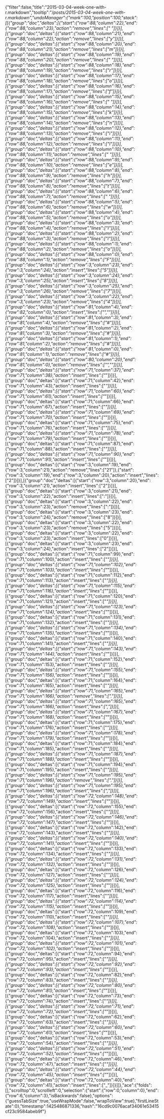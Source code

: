 {"filter":false,"title":"2015-03-04-week-one-with-r.markdown","tooltip":"/_posts/2015-03-04-week-one-with-r.markdown","undoManager":{"mark":100,"position":100,"stack":[[{"group":"doc","deltas":[{"start":{"row":88,"column":22},"end":{"row":88,"column":23},"action":"remove","lines":[" "]}]}],[{"group":"doc","deltas":[{"start":{"row":88,"column":21},"end":{"row":88,"column":22},"action":"remove","lines":["y"]}]}],[{"group":"doc","deltas":[{"start":{"row":88,"column":20},"end":{"row":88,"column":21},"action":"remove","lines":["m"]}]}],[{"group":"doc","deltas":[{"start":{"row":88,"column":19},"end":{"row":88,"column":20},"action":"remove","lines":[" "]}]}],[{"group":"doc","deltas":[{"start":{"row":88,"column":18},"end":{"row":88,"column":19},"action":"remove","lines":["r"]}]}],[{"group":"doc","deltas":[{"start":{"row":88,"column":17},"end":{"row":88,"column":18},"action":"remove","lines":["o"]}]}],[{"group":"doc","deltas":[{"start":{"row":88,"column":16},"end":{"row":88,"column":17},"action":"remove","lines":["f"]}]}],[{"group":"doc","deltas":[{"start":{"row":88,"column":15},"end":{"row":88,"column":16},"action":"remove","lines":[" "]}]}],[{"group":"doc","deltas":[{"start":{"row":88,"column":14},"end":{"row":88,"column":15},"action":"remove","lines":["k"]}]}],[{"group":"doc","deltas":[{"start":{"row":88,"column":13},"end":{"row":88,"column":14},"action":"remove","lines":["n"]}]}],[{"group":"doc","deltas":[{"start":{"row":88,"column":12},"end":{"row":88,"column":13},"action":"remove","lines":["i"]}]}],[{"group":"doc","deltas":[{"start":{"row":88,"column":11},"end":{"row":88,"column":12},"action":"remove","lines":["l"]}]}],[{"group":"doc","deltas":[{"start":{"row":88,"column":10},"end":{"row":88,"column":11},"action":"remove","lines":[" "]}]}],[{"group":"doc","deltas":[{"start":{"row":88,"column":9},"end":{"row":88,"column":10},"action":"remove","lines":["e"]}]}],[{"group":"doc","deltas":[{"start":{"row":88,"column":8},"end":{"row":88,"column":9},"action":"remove","lines":["h"]}]}],[{"group":"doc","deltas":[{"start":{"row":88,"column":7},"end":{"row":88,"column":8},"action":"remove","lines":["t"]}]}],[{"group":"doc","deltas":[{"start":{"row":88,"column":6},"end":{"row":88,"column":7},"action":"remove","lines":[" "]}]}],[{"group":"doc","deltas":[{"start":{"row":88,"column":5},"end":{"row":88,"column":6},"action":"remove","lines":["w"]}]}],[{"group":"doc","deltas":[{"start":{"row":88,"column":4},"end":{"row":88,"column":5},"action":"remove","lines":["o"]}]}],[{"group":"doc","deltas":[{"start":{"row":88,"column":3},"end":{"row":88,"column":4},"action":"remove","lines":["l"]}]}],[{"group":"doc","deltas":[{"start":{"row":88,"column":2},"end":{"row":88,"column":3},"action":"remove","lines":["l"]}]}],[{"group":"doc","deltas":[{"start":{"row":88,"column":1},"end":{"row":88,"column":2},"action":"remove","lines":["o"]}]}],[{"group":"doc","deltas":[{"start":{"row":88,"column":0},"end":{"row":88,"column":1},"action":"remove","lines":["F"]}]}],[{"group":"doc","deltas":[{"start":{"row":3,"column":23},"end":{"row":3,"column":24},"action":"insert","lines":["5"]}]}],[{"group":"doc","deltas":[{"start":{"row":3,"column":24},"end":{"row":3,"column":25},"action":"insert","lines":["8"]}]}],[{"group":"doc","deltas":[{"start":{"row":3,"column":25},"end":{"row":3,"column":26},"action":"remove","lines":["7"]}]}],[{"group":"doc","deltas":[{"start":{"row":3,"column":22},"end":{"row":3,"column":23},"action":"remove","lines":["4"]}]}],[{"group":"doc","deltas":[{"start":{"row":81,"column":4},"end":{"row":82,"column":0},"action":"insert","lines":["",""]}]}],[{"group":"doc","deltas":[{"start":{"row":81,"column":3},"end":{"row":81,"column":4},"action":"remove","lines":["#"]}]}],[{"group":"doc","deltas":[{"start":{"row":81,"column":2},"end":{"row":81,"column":3},"action":"remove","lines":["#"]}]}],[{"group":"doc","deltas":[{"start":{"row":81,"column":1},"end":{"row":81,"column":2},"action":"remove","lines":["#"]}]}],[{"group":"doc","deltas":[{"start":{"row":81,"column":0},"end":{"row":81,"column":1},"action":"remove","lines":["#"]}]}],[{"group":"doc","deltas":[{"start":{"row":80,"column":20},"end":{"row":81,"column":0},"action":"remove","lines":["",""]}]}],[{"group":"doc","deltas":[{"start":{"row":71,"column":37},"end":{"row":71,"column":38},"action":"insert","lines":["_"]}]}],[{"group":"doc","deltas":[{"start":{"row":71,"column":42},"end":{"row":71,"column":43},"action":"insert","lines":["_"]}]}],[{"group":"doc","deltas":[{"start":{"row":71,"column":60},"end":{"row":71,"column":61},"action":"insert","lines":["_"]}]}],[{"group":"doc","deltas":[{"start":{"row":71,"column":66},"end":{"row":71,"column":67},"action":"insert","lines":["_"]}]}],[{"group":"doc","deltas":[{"start":{"row":71,"column":69},"end":{"row":71,"column":70},"action":"insert","lines":["_"]}]}],[{"group":"doc","deltas":[{"start":{"row":71,"column":75},"end":{"row":71,"column":76},"action":"insert","lines":["_"]}]}],[{"group":"doc","deltas":[{"start":{"row":71,"column":78},"end":{"row":71,"column":79},"action":"insert","lines":["_"]}]}],[{"group":"doc","deltas":[{"start":{"row":71,"column":87},"end":{"row":71,"column":88},"action":"insert","lines":["_"]}]}],[{"group":"doc","deltas":[{"start":{"row":71,"column":90},"end":{"row":71,"column":91},"action":"insert","lines":["_"]}]}],[{"group":"doc","deltas":[{"start":{"row":3,"column":19},"end":{"row":3,"column":21},"action":"remove","lines":["21"]},{"start":{"row":3,"column":19},"end":{"row":3,"column":20},"action":"insert","lines":["2"]}]}],[{"group":"doc","deltas":[{"start":{"row":3,"column":20},"end":{"row":3,"column":21},"action":"insert","lines":["2"]}]}],[{"group":"doc","deltas":[{"start":{"row":3,"column":21},"end":{"row":3,"column":22},"action":"insert","lines":[":"]}]}],[{"group":"doc","deltas":[{"start":{"row":3,"column":22},"end":{"row":3,"column":23},"action":"remove","lines":[":"]}]}],[{"group":"doc","deltas":[{"start":{"row":3,"column":23},"end":{"row":3,"column":24},"action":"remove","lines":["8"]}]}],[{"group":"doc","deltas":[{"start":{"row":3,"column":22},"end":{"row":3,"column":23},"action":"remove","lines":["5"]}]}],[{"group":"doc","deltas":[{"start":{"row":3,"column":22},"end":{"row":3,"column":23},"action":"insert","lines":["0"]}]}],[{"group":"doc","deltas":[{"start":{"row":3,"column":23},"end":{"row":3,"column":24},"action":"insert","lines":["2"]}]}],[{"group":"doc","deltas":[{"start":{"row":71,"column":99},"end":{"row":71,"column":100},"action":"insert","lines":["_"]}]}],[{"group":"doc","deltas":[{"start":{"row":71,"column":102},"end":{"row":71,"column":103},"action":"insert","lines":["_"]}]}],[{"group":"doc","deltas":[{"start":{"row":71,"column":112},"end":{"row":71,"column":113},"action":"insert","lines":["_"]}]}],[{"group":"doc","deltas":[{"start":{"row":71,"column":115},"end":{"row":71,"column":116},"action":"insert","lines":["_"]}]}],[{"group":"doc","deltas":[{"start":{"row":71,"column":120},"end":{"row":71,"column":121},"action":"insert","lines":["_"]}]}],[{"group":"doc","deltas":[{"start":{"row":71,"column":123},"end":{"row":71,"column":124},"action":"insert","lines":["_"]}]}],[{"group":"doc","deltas":[{"start":{"row":71,"column":131},"end":{"row":71,"column":132},"action":"insert","lines":["_"]}]}],[{"group":"doc","deltas":[{"start":{"row":71,"column":134},"end":{"row":71,"column":135},"action":"insert","lines":["_"]}]}],[{"group":"doc","deltas":[{"start":{"row":71,"column":140},"end":{"row":71,"column":141},"action":"insert","lines":["_"]}]}],[{"group":"doc","deltas":[{"start":{"row":71,"column":143},"end":{"row":71,"column":144},"action":"insert","lines":["_"]}]}],[{"group":"doc","deltas":[{"start":{"row":71,"column":152},"end":{"row":71,"column":153},"action":"insert","lines":["_"]}]}],[{"group":"doc","deltas":[{"start":{"row":71,"column":155},"end":{"row":71,"column":156},"action":"insert","lines":["_"]}]}],[{"group":"doc","deltas":[{"start":{"row":71,"column":164},"end":{"row":71,"column":165},"action":"insert","lines":["_"]}]}],[{"group":"doc","deltas":[{"start":{"row":71,"column":165},"end":{"row":71,"column":166},"action":"remove","lines":["."]}]}],[{"group":"doc","deltas":[{"start":{"row":71,"column":165},"end":{"row":71,"column":166},"action":"insert","lines":[","]}]}],[{"group":"doc","deltas":[{"start":{"row":71,"column":167},"end":{"row":71,"column":168},"action":"insert","lines":["_"]}]}],[{"group":"doc","deltas":[{"start":{"row":71,"column":175},"end":{"row":71,"column":176},"action":"insert","lines":["_"]}]}],[{"group":"doc","deltas":[{"start":{"row":71,"column":178},"end":{"row":71,"column":179},"action":"insert","lines":["_"]}]}],[{"group":"doc","deltas":[{"start":{"row":71,"column":184},"end":{"row":71,"column":185},"action":"insert","lines":["_"]}]}],[{"group":"doc","deltas":[{"start":{"row":71,"column":187},"end":{"row":71,"column":188},"action":"insert","lines":["_"]}]}],[{"group":"doc","deltas":[{"start":{"row":71,"column":194},"end":{"row":71,"column":195},"action":"insert","lines":["_"]}]}],[{"group":"doc","deltas":[{"start":{"row":71,"column":195},"end":{"row":71,"column":196},"action":"remove","lines":["."]}]}],[{"group":"doc","deltas":[{"start":{"row":71,"column":195},"end":{"row":71,"column":196},"action":"insert","lines":[","]}]}],[{"group":"doc","deltas":[{"start":{"row":72,"column":148},"end":{"row":72,"column":149},"action":"insert","lines":["_"]}]}],[{"group":"doc","deltas":[{"start":{"row":72,"column":155},"end":{"row":72,"column":156},"action":"insert","lines":["_"]}]}],[{"group":"doc","deltas":[{"start":{"row":72,"column":146},"end":{"row":72,"column":147},"action":"insert","lines":["_"]}]}],[{"group":"doc","deltas":[{"start":{"row":72,"column":142},"end":{"row":72,"column":143},"action":"insert","lines":["_"]}]}],[{"group":"doc","deltas":[{"start":{"row":72,"column":140},"end":{"row":72,"column":141},"action":"insert","lines":["_"]}]}],[{"group":"doc","deltas":[{"start":{"row":72,"column":133},"end":{"row":72,"column":134},"action":"insert","lines":["_"]}]}],[{"group":"doc","deltas":[{"start":{"row":72,"column":131},"end":{"row":72,"column":132},"action":"insert","lines":["_"]}]}],[{"group":"doc","deltas":[{"start":{"row":72,"column":126},"end":{"row":72,"column":127},"action":"insert","lines":["_"]}]}],[{"group":"doc","deltas":[{"start":{"row":72,"column":124},"end":{"row":72,"column":125},"action":"insert","lines":["_"]}]}],[{"group":"doc","deltas":[{"start":{"row":72,"column":116},"end":{"row":72,"column":117},"action":"insert","lines":["_"]}]}],[{"group":"doc","deltas":[{"start":{"row":72,"column":114},"end":{"row":72,"column":115},"action":"insert","lines":["_"]}]}],[{"group":"doc","deltas":[{"start":{"row":72,"column":109},"end":{"row":72,"column":110},"action":"insert","lines":["_"]}]}],[{"group":"doc","deltas":[{"start":{"row":72,"column":107},"end":{"row":72,"column":108},"action":"insert","lines":["_"]}]}],[{"group":"doc","deltas":[{"start":{"row":72,"column":103},"end":{"row":72,"column":104},"action":"insert","lines":["_"]}]}],[{"group":"doc","deltas":[{"start":{"row":72,"column":101},"end":{"row":72,"column":102},"action":"insert","lines":["_"]}]}],[{"group":"doc","deltas":[{"start":{"row":72,"column":94},"end":{"row":72,"column":95},"action":"insert","lines":["_"]}]}],[{"group":"doc","deltas":[{"start":{"row":72,"column":92},"end":{"row":72,"column":93},"action":"insert","lines":["_"]}]}],[{"group":"doc","deltas":[{"start":{"row":72,"column":82},"end":{"row":72,"column":83},"action":"insert","lines":["_"]}]}],[{"group":"doc","deltas":[{"start":{"row":72,"column":80},"end":{"row":72,"column":81},"action":"insert","lines":["_"]}]}],[{"group":"doc","deltas":[{"start":{"row":72,"column":73},"end":{"row":72,"column":74},"action":"insert","lines":["_"]}]}],[{"group":"doc","deltas":[{"start":{"row":72,"column":71},"end":{"row":72,"column":72},"action":"insert","lines":["_"]}]}],[{"group":"doc","deltas":[{"start":{"row":72,"column":62},"end":{"row":72,"column":63},"action":"insert","lines":["_"]}]}],[{"group":"doc","deltas":[{"start":{"row":72,"column":60},"end":{"row":72,"column":61},"action":"insert","lines":["_"]}]}],[{"group":"doc","deltas":[{"start":{"row":72,"column":53},"end":{"row":72,"column":54},"action":"insert","lines":["_"]}]}],[{"group":"doc","deltas":[{"start":{"row":72,"column":51},"end":{"row":72,"column":52},"action":"insert","lines":["_"]}]}],[{"group":"doc","deltas":[{"start":{"row":72,"column":46},"end":{"row":72,"column":47},"action":"insert","lines":["_"]}]}],[{"group":"doc","deltas":[{"start":{"row":72,"column":44},"end":{"row":72,"column":45},"action":"insert","lines":["_"]}]}],[{"group":"doc","deltas":[{"start":{"row":72,"column":40},"end":{"row":72,"column":41},"action":"insert","lines":["_"]}]}]]},"ace":{"folds":[],"scrolltop":0,"scrollleft":0,"selection":{"start":{"row":0,"column":0},"end":{"row":6,"column":3},"isBackwards":false},"options":{"guessTabSize":true,"useWrapMode":false,"wrapToView":true},"firstLineState":0},"timestamp":1425486871336,"hash":"16cd9c0076acaf34061e53415cf23c9584abeb9f"}